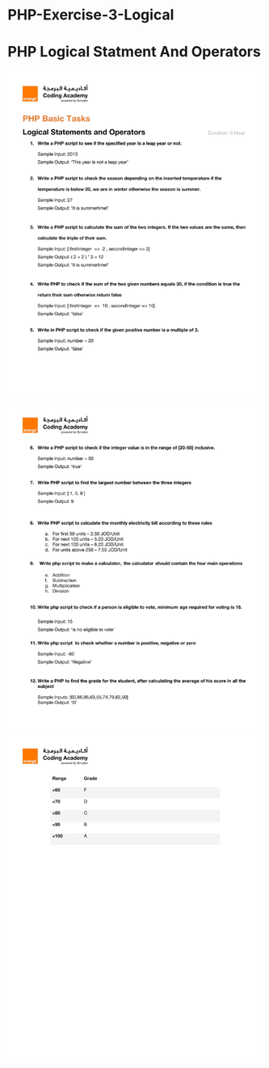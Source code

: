 # PHP-Exercise-3-Logical

# PHP Logical Statment And Operators 

<img alt="Coding" src="./assets/PHP_Basic_-_Logical_Statements-1.jpg" />
<img alt="Coding" src="./assets/PHP_Basic_-_Logical_Statements-2.jpg" />
<img alt="Coding" src="./assets/PHP_Basic_-_Logical_Statements-3.jpg" />
